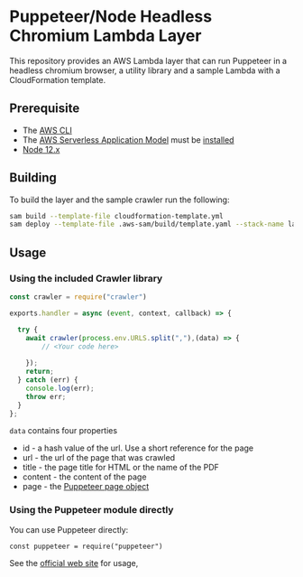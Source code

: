 # Puppeteer/Node Headless Chromium Lambda Layer

This repository provides an AWS Lambda layer that can run Puppeteer in
a headless chromium browser, a utility library and a sample Lambda with a CloudFormation template.


## Prerequisite

- The [AWS CLI](https://www.python.org/downloads/)
- The [AWS Serverless Application Model](https://docs.aws.amazon.com/serverless-application-model/index.html) must be [installed](https://docs.aws.amazon.com/serverless-application-model/latest/developerguide/serverless-sam-cli-install.html)
- [Node 12.x](https://nodejs.org/en/download/)


## Building

To build the layer and the sample crawler run the following:

```bash
sam build --template-file cloudformation-template.yml  
sam deploy --template-file .aws-sam/build/template.yaml --stack-name lambda-crawler3 --resolve-s3 --capabilities "CAPABILITY_NAMED_IAM"
```

## Usage


### Using the included Crawler library

```javascript
const crawler = require("crawler")

exports.handler = async (event, context, callback) => {

  try {
    await crawler(process.env.URLS.split(","),(data) => {
        // <Your code here>
        
    });
    return;
  } catch (err) {
    console.log(err);
    throw err;
  }
};
```

```data``` contains four properties

- id - a hash value of the url. Use a short reference for the page
- url - the url of the page that was crawled
- title - the page title for HTML or the name of the PDF
- content - the content of the page
- page - the [Puppeteer page object](https://pptr.dev/#?product=Puppeteer&version=v10.1.0&show=api-class-page)

### Using the Puppeteer module directly

You can use Puppeteer directly:

``` const puppeteer = require("puppeteer") ```

See the [official web site](https://developers.google.com/web/tools/puppeteer) for usage,



